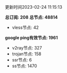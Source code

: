 更新时间2023-02-24 11:15:13

**总订阅: 208**
**总节点: 48814**
- vless节点: 42

**google ping有效节点: 1961**
- v2ray节点: 327
- trojan节点: 158
- ssr节点: 6
- ss节点: 1470
